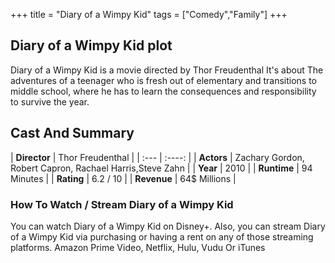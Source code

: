 +++
title = "Diary of a Wimpy Kid"
tags = ["Comedy","Family"]
+++
## Diary of a Wimpy Kid plot
Diary of a Wimpy Kid is a movie directed by Thor Freudenthal It's about The adventures of a teenager who is fresh out of elementary and transitions to middle school, where he has to learn the consequences and responsibility to survive the year.
## Cast And Summary
| **Director**      | Thor Freudenthal |
    | :---        |    :----:   |
    |  **Actors** | Zachary Gordon, Robert Capron, Rachael Harris,Steve Zahn |
    | **Year**   | 2010    |
    |  **Runtime** | 94 Minutes |
    |  **Rating** | 6.2 / 10 | 
    |  **Revenue** | 64$ Millions |
### How To Watch / Stream Diary of a Wimpy Kid
You can watch Diary of a Wimpy Kid on Disney+.
Also, you can stream Diary of a Wimpy Kid via purchasing or having a rent on any of those streaming platforms.
Amazon Prime Video, Netflix, Hulu, Vudu Or iTunes